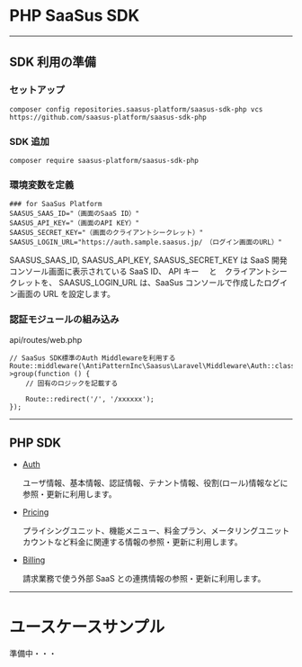 # PHP SaaSus SDK

---

## SDK 利用の準備

### セットアップ

```
composer config repositories.saasus-platform/saasus-sdk-php vcs https://github.com/saasus-platform/saasus-sdk-php
```

### SDK 追加

```
composer require saasus-platform/saasus-sdk-php
```

### 環境変数を定義

```
### for SaaSus Platform
SAASUS_SAAS_ID="（画面のSaaS ID）"
SAASUS_API_KEY="（画面のAPI KEY）"
SAASUS_SECRET_KEY="（画面のクライアントシークレット）"
SAASUS_LOGIN_URL="https://auth.sample.saasus.jp/　（ログイン画面のURL）"
```

SAASUS_SAAS_ID, SAASUS_API_KEY, SAASUS_SECRET_KEY は SaaS 開発コンソール画面に表示されている SaaS ID、 API キー 　と　クライアントシークレットを、
SAASUS_LOGIN_URL は、SaaSus コンソールで作成したログイン画面の URL を設定します。

### 認証モジュールの組み込み

api/routes/web.php

```
// SaaSus SDK標準のAuth Middlewareを利用する
Route::middleware(\AntiPatternInc\Saasus\Laravel\Middleware\Auth::class)->group(function () {
    // 固有のロジックを記載する

    Route::redirect('/', '/xxxxxx');
});
```

---

## PHP SDK

- [Auth](./generated/Auth/README.md)

  ユーザ情報、基本情報、認証情報、テナント情報、役割(ロール)情報などに参照・更新に利用します。

- [Pricing](./generated/Pricing/README.md)

  プライシングユニット、機能メニュー、料金プラン、メータリングユニットカウントなど料金に関連する情報の参照・更新に利用します。

- [Billing](./generated/Billing/README.md)

  請求業務で使う外部 SaaS との連携情報の参照・更新に利用します。

---

# ユースケースサンプル

準備中・・・
